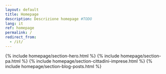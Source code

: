 ```yaml
---
layout: default
title: Homepage
description: Descrizione homepage #TODO
lang: it
ref: homepage
permalink: /
redirect_from:
  - /it/
---
```

{% include homepage/section-hero.html %}
{% include homepage/section-pa.html %}
{% include homepage/section-cittadini-imprese.html %}
{% include homepage/section-blog-posts.html %}


